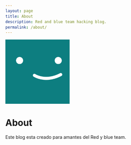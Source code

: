 ```yaml
---
layout: page
title: About
description: Red and blue team hacking blog.
permalink: /about/
---
```


<img class="img-rounded" src="/assets/img/uploads/profile.png" alt="Thiago Rossener" width="200">

# About

Este blog esta creado para amantes del Red y blue team.

